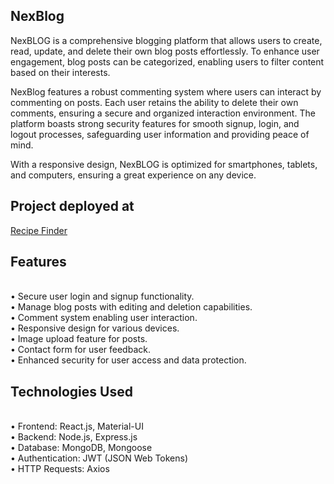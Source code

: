## NexBlog
NexBLOG is a comprehensive blogging platform that allows users to create, read, update, and delete their own blog posts effortlessly. To enhance user engagement, blog posts can be categorized, enabling users to filter content based on their interests.

NexBlog features a robust commenting system where users can interact by commenting on posts. Each user retains the ability to delete their own comments, ensuring a secure and organized interaction environment. The platform boasts strong security features for smooth signup, login, and logout processes, safeguarding user information and providing peace of mind.

With a responsive design, NexBLOG is optimized for smartphones, tablets, and computers, ensuring a great experience on any device.
## Project deployed at
<a href="https://harsh-mishra67.github.io/Recipe_Finder/">Recipe Finder</a>
## Features
<br>•	Secure user login and signup functionality.
<br>• Manage blog posts with editing and deletion capabilities.
<br>•	Comment system enabling user interaction.
<br>•	Responsive design for various devices.
<br>•	Image upload feature for posts.
<br>•	Contact form for user feedback.
<br>•	Enhanced security for user access and data protection.
## Technologies Used
<br>• Frontend: React.js, Material-UI
<br>• Backend: Node.js, Express.js
<br>• Database: MongoDB, Mongoose
<br>• Authentication: JWT (JSON Web Tokens)
<br>• HTTP Requests: Axios
